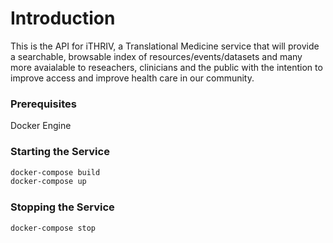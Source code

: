 # Introduction

This is the API for iTHRIV, a Translational Medicine service that will provide a searchable, browsable index of resources/events/datasets and many more avaialable to reseachers, clinicians and the public with the intention to improve access and improve health care in our community.

### Prerequisites

Docker Engine

### Starting the Service

```BASH
docker-compose build
docker-compose up
```

### Stopping the Service

```BASH
docker-compose stop
```

